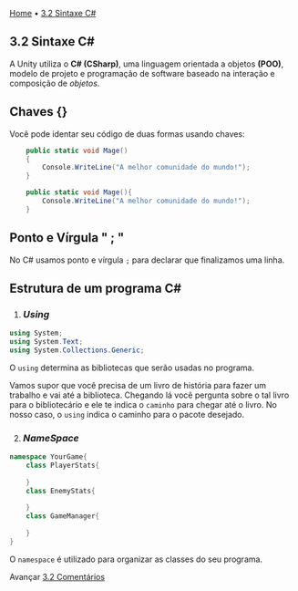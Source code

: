 [Home](../HomePT.md) • [3.2 Sintaxe C#](#)

## 3.2 Sintaxe C#

A Unity utiliza o **C# (CSharp)**, uma linguagem orientada a objetos **(POO)**, modelo de projeto e programação de software baseado na interação e composição de *objetos*.


## Chaves {}

Você pode identar seu código de duas formas usando chaves:

```csharp
    public static void Mage()
    {
        Console.WriteLine("A melhor comunidade do mundo!");
    }
```

```csharp
    public static void Mage(){
        Console.WriteLine("A melhor comunidade do mundo!");
    }
```
## Ponto e Vírgula " ; "

No C# usamos ponto e vírgula `;` para declarar que finalizamos uma linha.




## Estrutura de um programa C#


1. ### _Using_
```csharp
using System;
using System.Text;
using System.Collections.Generic;
```

O `using` determina as bibliotecas que serão usadas no programa. 

Vamos supor que você precisa de um livro de história para fazer um trabalho e vai até a biblioteca. Chegando lá você pergunta sobre o tal livro para o bibliotecário e ele te indica o `caminho` para chegar até o livro. No nosso caso, o `using` indica o caminho para o pacote desejado.

2. ### _NameSpace_

```csharp
namespace YourGame{
    class PlayerStats{
        
    }
    class EnemyStats{
        
    }
    class GameManager{
        
    }
}
```

O `namespace` é utilizado para organizar as classes do seu programa.


Avançar [3.2 Comentários](./3.comments.md)